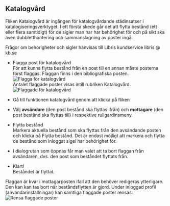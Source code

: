 

## Katalogvård

Fliken Katalogvård är ingången för katalogvårdande städinsatser i katalogiseringsverktyget. I ett första skede går det att flytta bestånd (ett eller flera samtidigt) för de sigler man har har behörighet för och på sikt ska även dubbletthantering och sammanslagning av poster ingå.

Frågor om behörigheter och sigler hänvisas till Libris kundservice libris @ kb.se


  * Flagga post för katalogvård
    </br>För att kunna flytta bestånd från en post till en annan måste posterna först flaggas. Flaggan finns i den bibliografiska posten.
    ![Flagga för katalogvård](Flaggakatalogvard.png)
    </br>Antalet flaggade poster visas intill rubriken Katalogvård.
    ![Flaggade för katalogvård](Flaggadeforkatalogvard.png)

  * Gå till funktionen katalogvård genom att klicka på fliken
  
  * Välj **avsändare** (den post bestånd ska flyttas ifrån) och **mottagare** (den post bestånd ska flyttas till) i respektive rullgardinsmeny.

  * Flytta bestånd
    </br>Markera aktuella bestånd som ska flyttas från den avsändande posten och klicka på Flytta bestånd. Det är endast möjligt att markera och flytta de bestånd som inloggat sigel har behörighet för. 
 
  * I dialogrutan som öppnas får man valet att ta bort flaggan från avsändaren, dvs. den post som beståndet flyttats från.
  
  * Klart!
    </br>Beståndet är flyttat. 
    
  Flaggan är kvar i mottagarposten ifall att den behöver redigeras ytterligare. Den kan kan tas bort när beståndsflytten är gjord. Under inloggad profil (användarinställningar) kan samtliga flaggade poster rensas.
  ![Rensa flaggade poster](Rensaflaggadeposter.png)

